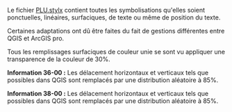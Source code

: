 Le fichier [PLU.stylx](/PLU/ArcGISpro/PLU.stylx) contient toutes les symbolisations qu'elles soient ponctuelles, linéaires, surfaciques, de texte ou même de position du texte.

Certaines adaptations ont dû être faites du fait de gestions différentes entre QGIS et ArcGIS pro.

Tous les remplissages surfaciques de couleur unie se sont vu appliquer une transparence de la couleur de 30%.

**Information 36-00 :**
Les délacement horizontaux et verticaux tels que possibles dans QGIS sont remplacés par une distribution aléatoire à 85%.

**Information 38-00 :**
Les délacement horizontaux et verticaux tels que possibles dans QGIS sont remplacés par une distribution aléatoire à 85%.
